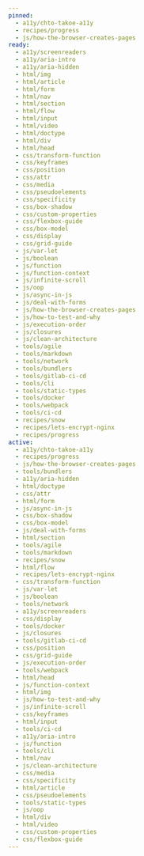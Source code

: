 ```yaml
---
pinned:
  - a11y/chto-takoe-a11y
  - recipes/progress
  - js/how-the-browser-creates-pages
ready:
  - a11y/screenreaders
  - a11y/aria-intro
  - a11y/aria-hidden
  - html/img
  - html/article
  - html/form
  - html/nav
  - html/section
  - html/flow
  - html/input
  - html/video
  - html/doctype
  - html/div
  - html/head
  - css/transform-function
  - css/keyframes
  - css/position
  - css/attr
  - css/media
  - css/pseudoelements
  - css/specificity
  - css/box-shadow
  - css/custom-properties
  - css/flexbox-guide
  - css/box-model
  - css/display
  - css/grid-guide
  - js/var-let
  - js/boolean
  - js/function
  - js/function-context
  - js/infinite-scroll
  - js/oop
  - js/async-in-js
  - js/deal-with-forms
  - js/how-the-browser-creates-pages
  - js/how-to-test-and-why
  - js/execution-order
  - js/closures
  - js/clean-architecture
  - tools/agile
  - tools/markdown
  - tools/network
  - tools/bundlers
  - tools/gitlab-ci-cd
  - tools/cli
  - tools/static-types
  - tools/docker
  - tools/webpack
  - tools/ci-cd
  - recipes/snow
  - recipes/lets-encrypt-nginx
  - recipes/progress
active:
  - a11y/chto-takoe-a11y
  - recipes/progress
  - js/how-the-browser-creates-pages
  - tools/bundlers
  - a11y/aria-hidden
  - html/doctype
  - css/attr
  - html/form
  - js/async-in-js
  - css/box-shadow
  - css/box-model
  - js/deal-with-forms
  - html/section
  - tools/agile
  - tools/markdown
  - recipes/snow
  - html/flow
  - recipes/lets-encrypt-nginx
  - css/transform-function
  - js/var-let
  - js/boolean
  - tools/network
  - a11y/screenreaders
  - css/display
  - tools/docker
  - js/closures
  - tools/gitlab-ci-cd
  - css/position
  - css/grid-guide
  - js/execution-order
  - tools/webpack
  - html/head
  - js/function-context
  - html/img
  - js/how-to-test-and-why
  - js/infinite-scroll
  - css/keyframes
  - html/input
  - tools/ci-cd
  - a11y/aria-intro
  - js/function
  - tools/cli
  - html/nav
  - js/clean-architecture
  - css/media
  - css/specificity
  - html/article
  - css/pseudoelements
  - tools/static-types
  - js/oop
  - html/div
  - html/video
  - css/custom-properties
  - css/flexbox-guide
---
```


